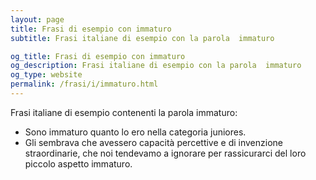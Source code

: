 ```yaml
---
layout: page
title: Frasi di esempio con immaturo 
subtitle: Frasi italiane di esempio con la parola  immaturo

og_title: Frasi di esempio con immaturo 
og_description: Frasi italiane di esempio con la parola  immaturo
og_type: website
permalink: /frasi/i/immaturo.html
---
```


Frasi italiane di esempio contenenti la parola immaturo:


- Sono immaturo quanto lo ero nella categoria juniores.
- Gli sembrava che avessero capacità percettive e di invenzione straordinarie, che noi tendevamo a ignorare per rassicurarci del loro piccolo aspetto immaturo.
